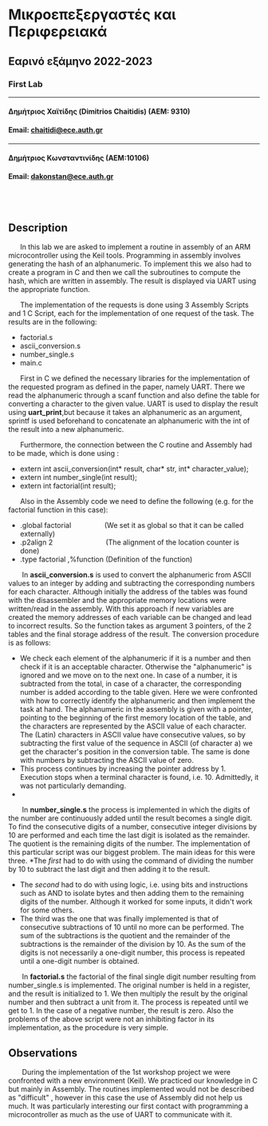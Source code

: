 # Μικροεπεξεργαστές και Περιφερειακά
## Εαρινό εξάμηνο 2022-2023
### First Lab
--------
#### Δημήτριος Χαϊτίδης (Dimitrios Chaitidis) (ΑΕΜ: 9310)
#### Email: chaitidi@ece.auth.gr
---------
#### Δημήτριος Κωνσταντινίδης (ΑΕΜ:10106)
#### Email: dakonstan@ece.auth.gr

<br/>

<br/>

## Description
&nbsp;&nbsp;&nbsp;&nbsp;&nbsp;&nbsp;In this lab we are asked to implement a routine in assembly of an ARM microcontroller using the Keil tools. Programming in assembly involves generating the hash of an alphanumeric. To implement this we also had to create a program in C and then we call the subroutines to compute the hash, which are written in assembly. The result is displayed via UART using the appropriate function.

&nbsp;&nbsp;&nbsp;&nbsp;&nbsp;&nbsp;The implementation of the requests is done using 3 Assembly Scripts and 1 C Script, each for the implementation of one request of the task. The results are in the following:
* factorial.s  
* ascii_conversion.s 
* number_single.s 
* main.c

&nbsp;&nbsp;&nbsp;&nbsp;&nbsp;&nbsp;First in C we defined the necessary libraries for the implementation of the requested program as defined in the paper, namely UART. There we read the alphanumeric through a scanf function and also define the table for converting a character to the given value. UART is used to display the result using **uart_print**,but because it takes an alphanumeric as an argument, sprintf is used beforehand to concatenate an alphanumeric with the int of the result into a new alphanumeric.

&nbsp;&nbsp;&nbsp;&nbsp;&nbsp;&nbsp;Furthermore, the connection between the C routine and Assembly had to be made, which is done using :
* extern int ascii_conversion(int* result, char* str, int* character_value);
* extern int number_single(int result);
* extern int factorial(int result);

&nbsp;&nbsp;&nbsp;&nbsp;&nbsp;&nbsp;Also in the Assembly code we need to define the following (e.g. for the factorial function in this case):
* .global factorial &nbsp;&nbsp;&nbsp;&nbsp;&nbsp;&nbsp;&nbsp;&nbsp;&nbsp;&nbsp;&nbsp;&nbsp;&nbsp;&nbsp;&nbsp;&nbsp;(We set it as global so that it can be called externally)
* .p2align 2 &nbsp;&nbsp;&nbsp;&nbsp;&nbsp;&nbsp; &nbsp;&nbsp;&nbsp;&nbsp;&nbsp;&nbsp;&nbsp;&nbsp;&nbsp;&nbsp;&nbsp;&nbsp;&nbsp;&nbsp;&nbsp;&nbsp;&nbsp;&nbsp; (The alignment of the location counter is done)
* .type factorial ,%function (Definition of the function)

&nbsp;&nbsp;&nbsp;&nbsp;&nbsp;&nbsp; In **ascii_conversion.s** is used to convert the alphanumeric from ASCII values to an integer by adding and subtracting the corresponding numbers for each character. Although initially the address of the tables was found with the disassembler and the appropriate memory locations were written/read in the assembly. With this approach if new variables are created the memory addresses of each variable can be changed and lead to incorrect results. So the function takes as argument 3 pointers, of the 2 tables and the final storage address of the result. The conversion procedure is as follows:
* We check each element of the alphanumeric if it is a number and then check if it is an acceptable character. Otherwise the "alphanumeric" is ignored and we move on to the next one. In case of a number, it is subtracted from the total, in case of a character, the corresponding number is added according to the table given. Here we were confronted with how to correctly identify the alphanumeric and then implement the task at hand. The alphanumeric in the assembly is given with a pointer, pointing to the beginning of the first memory location of the table, and the characters are represented by the ASCII value of each character. The (Latin) characters in ASCII value have consecutive values, so by subtracting the first value of the sequence in ASCII (of character a) we get the character's position in the conversion table. The same is done with numbers by subtracting the ASCII value of zero.
* This process continues by increasing the pointer address by 1. Execution stops when a terminal character is found, i.e. 10. Admittedly, it was not particularly demanding.
* 
&nbsp;&nbsp;&nbsp;&nbsp;&nbsp;&nbsp; In **number_single.s** the process is implemented in which the digits of the number are continuously added until the result becomes a single digit. To find the consecutive digits of a number, consecutive integer divisions by 10 are performed and each time the last digit is isolated as the remainder. The quotient is the remaining digits of the number.
The implementation of this particular script was our biggest problem. The main ideas for this were three. 
*The *first* had to do with using the command of dividing the number by 10 to subtract the last digit and then adding it to the result.
* The *second* had to do with using logic, i.e. using bits and instructions such as AND to isolate bytes and then adding them to the remaining digits of the number. Although it worked for some inputs, it didn't work for some others.
* The third was the one that was finally implemented is that of consecutive subtractions of 10 until no more can be performed. The sum of the subtractions is the quotient and the remainder of the subtractions is the remainder of the division by 10. As the sum of the digits is not necessarily a one-digit number, this process is repeated until a one-digit number is obtained.

&nbsp;&nbsp;&nbsp;&nbsp;&nbsp;&nbsp; In **factorial.s** the factorial of the final single digit number resulting from number_single.s is implemented. The original number is held in a register, and the result is initialized to 1. We then multiply the result by the original number and then subtract a unit from it. The process is repeated until we get to 1. In the case of a negative number, the result is zero.
Also the problems of the above script were not an inhibiting factor in its implementation, as the procedure is very simple.

## Observations
&nbsp;&nbsp;&nbsp;&nbsp;&nbsp;&nbsp; During the implementation of the 1st workshop project we were confronted with a new environment (Keil). We practiced our knowledge in C but mainly in Assembly. The routines implemented would not be described as "difficult" , however in this case the use of Assembly did not help us much. It was particularly interesting our first contact with programming a microcontroller as much as the use of UART to communicate with it. 


	
